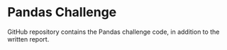 # Pandas Challenge

GitHub repository contains the Pandas challenge code, in addition to the written report.
